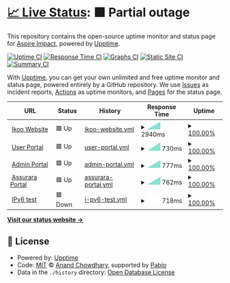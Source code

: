 # [📈 Live Status](https://Aspire-Impact.github.io/upptime-monitor): <!--live status--> **🟧 Partial outage**

This repository contains the open-source uptime monitor and status page for [Aspire Impact](https://Aspire-Impact.github.io/upptime-monitor), powered by [Upptime](https://github.com/upptime/upptime).

[![Uptime CI](https://github.com/Aspire-Impact/upptime-monitor/workflows/Uptime%20CI/badge.svg)](https://github.com/Aspire-Impact/upptime-monitor/actions?query=workflow%3A%22Uptime+CI%22)
[![Response Time CI](https://github.com/Aspire-Impact/upptime-monitor/workflows/Response%20Time%20CI/badge.svg)](https://github.com/Aspire-Impact/upptime-monitor/actions?query=workflow%3A%22Response+Time+CI%22)
[![Graphs CI](https://github.com/Aspire-Impact/upptime-monitor/workflows/Graphs%20CI/badge.svg)](https://github.com/Aspire-Impact/upptime-monitor/actions?query=workflow%3A%22Graphs+CI%22)
[![Static Site CI](https://github.com/Aspire-Impact/upptime-monitor/workflows/Static%20Site%20CI/badge.svg)](https://github.com/Aspire-Impact/upptime-monitor/actions?query=workflow%3A%22Static+Site+CI%22)
[![Summary CI](https://github.com/Aspire-Impact/upptime-monitor/workflows/Summary%20CI/badge.svg)](https://github.com/Aspire-Impact/upptime-monitor/actions?query=workflow%3A%22Summary+CI%22)

With [Upptime](https://upptime.js.org), you can get your own unlimited and free uptime monitor and status page, powered entirely by a GitHub repository. We use [Issues](https://github.com/Aspire-Impact/upptime-monitor/issues) as incident reports, [Actions](https://github.com/Aspire-Impact/upptime-monitor/actions) as uptime monitors, and [Pages](https://Aspire-Impact.github.io/upptime-monitor) for the status page.

<!--start: status pages-->
<!-- This summary is generated by Upptime (https://github.com/upptime/upptime) -->
<!-- Do not edit this manually, your changes will be overwritten -->
<!-- prettier-ignore -->
| URL | Status | History | Response Time | Uptime |
| --- | ------ | ------- | ------------- | ------ |
| <img alt="" src="https://icons.duckduckgo.com/ip3/www.ikooworld.com.ico" height="13"> [Ikoo Website](https://www.ikooworld.com) | 🟩 Up | [ikoo-website.yml](https://github.com/Aspire-Impact/upptime-monitor/commits/HEAD/history/ikoo-website.yml) | <details><summary><img alt="Response time graph" src="./graphs/ikoo-website/response-time-week.png" height="20"> 2940ms</summary><br><a href="https://Aspire-Impact.github.io/upptime-monitor/history/ikoo-website"><img alt="Response time 2940" src="https://img.shields.io/endpoint?url=https%3A%2F%2Fraw.githubusercontent.com%2FAspire-Impact%2Fupptime-monitor%2FHEAD%2Fapi%2Fikoo-website%2Fresponse-time.json"></a><br><a href="https://Aspire-Impact.github.io/upptime-monitor/history/ikoo-website"><img alt="24-hour response time 2940" src="https://img.shields.io/endpoint?url=https%3A%2F%2Fraw.githubusercontent.com%2FAspire-Impact%2Fupptime-monitor%2FHEAD%2Fapi%2Fikoo-website%2Fresponse-time-day.json"></a><br><a href="https://Aspire-Impact.github.io/upptime-monitor/history/ikoo-website"><img alt="7-day response time 2940" src="https://img.shields.io/endpoint?url=https%3A%2F%2Fraw.githubusercontent.com%2FAspire-Impact%2Fupptime-monitor%2FHEAD%2Fapi%2Fikoo-website%2Fresponse-time-week.json"></a><br><a href="https://Aspire-Impact.github.io/upptime-monitor/history/ikoo-website"><img alt="30-day response time 2940" src="https://img.shields.io/endpoint?url=https%3A%2F%2Fraw.githubusercontent.com%2FAspire-Impact%2Fupptime-monitor%2FHEAD%2Fapi%2Fikoo-website%2Fresponse-time-month.json"></a><br><a href="https://Aspire-Impact.github.io/upptime-monitor/history/ikoo-website"><img alt="1-year response time 2940" src="https://img.shields.io/endpoint?url=https%3A%2F%2Fraw.githubusercontent.com%2FAspire-Impact%2Fupptime-monitor%2FHEAD%2Fapi%2Fikoo-website%2Fresponse-time-year.json"></a></details> | <details><summary><a href="https://Aspire-Impact.github.io/upptime-monitor/history/ikoo-website">100.00%</a></summary><a href="https://Aspire-Impact.github.io/upptime-monitor/history/ikoo-website"><img alt="All-time uptime 100.00%" src="https://img.shields.io/endpoint?url=https%3A%2F%2Fraw.githubusercontent.com%2FAspire-Impact%2Fupptime-monitor%2FHEAD%2Fapi%2Fikoo-website%2Fuptime.json"></a><br><a href="https://Aspire-Impact.github.io/upptime-monitor/history/ikoo-website"><img alt="24-hour uptime 100.00%" src="https://img.shields.io/endpoint?url=https%3A%2F%2Fraw.githubusercontent.com%2FAspire-Impact%2Fupptime-monitor%2FHEAD%2Fapi%2Fikoo-website%2Fuptime-day.json"></a><br><a href="https://Aspire-Impact.github.io/upptime-monitor/history/ikoo-website"><img alt="7-day uptime 100.00%" src="https://img.shields.io/endpoint?url=https%3A%2F%2Fraw.githubusercontent.com%2FAspire-Impact%2Fupptime-monitor%2FHEAD%2Fapi%2Fikoo-website%2Fuptime-week.json"></a><br><a href="https://Aspire-Impact.github.io/upptime-monitor/history/ikoo-website"><img alt="30-day uptime 100.00%" src="https://img.shields.io/endpoint?url=https%3A%2F%2Fraw.githubusercontent.com%2FAspire-Impact%2Fupptime-monitor%2FHEAD%2Fapi%2Fikoo-website%2Fuptime-month.json"></a><br><a href="https://Aspire-Impact.github.io/upptime-monitor/history/ikoo-website"><img alt="1-year uptime 100.00%" src="https://img.shields.io/endpoint?url=https%3A%2F%2Fraw.githubusercontent.com%2FAspire-Impact%2Fupptime-monitor%2FHEAD%2Fapi%2Fikoo-website%2Fuptime-year.json"></a></details>
| <img alt="" src="https://icons.duckduckgo.com/ip3/platform.ikooworld.com.ico" height="13"> [User Portal](https://platform.ikooworld.com/) | 🟩 Up | [user-portal.yml](https://github.com/Aspire-Impact/upptime-monitor/commits/HEAD/history/user-portal.yml) | <details><summary><img alt="Response time graph" src="./graphs/user-portal/response-time-week.png" height="20"> 730ms</summary><br><a href="https://Aspire-Impact.github.io/upptime-monitor/history/user-portal"><img alt="Response time 730" src="https://img.shields.io/endpoint?url=https%3A%2F%2Fraw.githubusercontent.com%2FAspire-Impact%2Fupptime-monitor%2FHEAD%2Fapi%2Fuser-portal%2Fresponse-time.json"></a><br><a href="https://Aspire-Impact.github.io/upptime-monitor/history/user-portal"><img alt="24-hour response time 730" src="https://img.shields.io/endpoint?url=https%3A%2F%2Fraw.githubusercontent.com%2FAspire-Impact%2Fupptime-monitor%2FHEAD%2Fapi%2Fuser-portal%2Fresponse-time-day.json"></a><br><a href="https://Aspire-Impact.github.io/upptime-monitor/history/user-portal"><img alt="7-day response time 730" src="https://img.shields.io/endpoint?url=https%3A%2F%2Fraw.githubusercontent.com%2FAspire-Impact%2Fupptime-monitor%2FHEAD%2Fapi%2Fuser-portal%2Fresponse-time-week.json"></a><br><a href="https://Aspire-Impact.github.io/upptime-monitor/history/user-portal"><img alt="30-day response time 730" src="https://img.shields.io/endpoint?url=https%3A%2F%2Fraw.githubusercontent.com%2FAspire-Impact%2Fupptime-monitor%2FHEAD%2Fapi%2Fuser-portal%2Fresponse-time-month.json"></a><br><a href="https://Aspire-Impact.github.io/upptime-monitor/history/user-portal"><img alt="1-year response time 730" src="https://img.shields.io/endpoint?url=https%3A%2F%2Fraw.githubusercontent.com%2FAspire-Impact%2Fupptime-monitor%2FHEAD%2Fapi%2Fuser-portal%2Fresponse-time-year.json"></a></details> | <details><summary><a href="https://Aspire-Impact.github.io/upptime-monitor/history/user-portal">100.00%</a></summary><a href="https://Aspire-Impact.github.io/upptime-monitor/history/user-portal"><img alt="All-time uptime 100.00%" src="https://img.shields.io/endpoint?url=https%3A%2F%2Fraw.githubusercontent.com%2FAspire-Impact%2Fupptime-monitor%2FHEAD%2Fapi%2Fuser-portal%2Fuptime.json"></a><br><a href="https://Aspire-Impact.github.io/upptime-monitor/history/user-portal"><img alt="24-hour uptime 100.00%" src="https://img.shields.io/endpoint?url=https%3A%2F%2Fraw.githubusercontent.com%2FAspire-Impact%2Fupptime-monitor%2FHEAD%2Fapi%2Fuser-portal%2Fuptime-day.json"></a><br><a href="https://Aspire-Impact.github.io/upptime-monitor/history/user-portal"><img alt="7-day uptime 100.00%" src="https://img.shields.io/endpoint?url=https%3A%2F%2Fraw.githubusercontent.com%2FAspire-Impact%2Fupptime-monitor%2FHEAD%2Fapi%2Fuser-portal%2Fuptime-week.json"></a><br><a href="https://Aspire-Impact.github.io/upptime-monitor/history/user-portal"><img alt="30-day uptime 100.00%" src="https://img.shields.io/endpoint?url=https%3A%2F%2Fraw.githubusercontent.com%2FAspire-Impact%2Fupptime-monitor%2FHEAD%2Fapi%2Fuser-portal%2Fuptime-month.json"></a><br><a href="https://Aspire-Impact.github.io/upptime-monitor/history/user-portal"><img alt="1-year uptime 100.00%" src="https://img.shields.io/endpoint?url=https%3A%2F%2Fraw.githubusercontent.com%2FAspire-Impact%2Fupptime-monitor%2FHEAD%2Fapi%2Fuser-portal%2Fuptime-year.json"></a></details>
| <img alt="" src="https://icons.duckduckgo.com/ip3/admin.ikooworld.com.ico" height="13"> [Admin Portal](https://admin.ikooworld.com/) | 🟩 Up | [admin-portal.yml](https://github.com/Aspire-Impact/upptime-monitor/commits/HEAD/history/admin-portal.yml) | <details><summary><img alt="Response time graph" src="./graphs/admin-portal/response-time-week.png" height="20"> 777ms</summary><br><a href="https://Aspire-Impact.github.io/upptime-monitor/history/admin-portal"><img alt="Response time 777" src="https://img.shields.io/endpoint?url=https%3A%2F%2Fraw.githubusercontent.com%2FAspire-Impact%2Fupptime-monitor%2FHEAD%2Fapi%2Fadmin-portal%2Fresponse-time.json"></a><br><a href="https://Aspire-Impact.github.io/upptime-monitor/history/admin-portal"><img alt="24-hour response time 777" src="https://img.shields.io/endpoint?url=https%3A%2F%2Fraw.githubusercontent.com%2FAspire-Impact%2Fupptime-monitor%2FHEAD%2Fapi%2Fadmin-portal%2Fresponse-time-day.json"></a><br><a href="https://Aspire-Impact.github.io/upptime-monitor/history/admin-portal"><img alt="7-day response time 777" src="https://img.shields.io/endpoint?url=https%3A%2F%2Fraw.githubusercontent.com%2FAspire-Impact%2Fupptime-monitor%2FHEAD%2Fapi%2Fadmin-portal%2Fresponse-time-week.json"></a><br><a href="https://Aspire-Impact.github.io/upptime-monitor/history/admin-portal"><img alt="30-day response time 777" src="https://img.shields.io/endpoint?url=https%3A%2F%2Fraw.githubusercontent.com%2FAspire-Impact%2Fupptime-monitor%2FHEAD%2Fapi%2Fadmin-portal%2Fresponse-time-month.json"></a><br><a href="https://Aspire-Impact.github.io/upptime-monitor/history/admin-portal"><img alt="1-year response time 777" src="https://img.shields.io/endpoint?url=https%3A%2F%2Fraw.githubusercontent.com%2FAspire-Impact%2Fupptime-monitor%2FHEAD%2Fapi%2Fadmin-portal%2Fresponse-time-year.json"></a></details> | <details><summary><a href="https://Aspire-Impact.github.io/upptime-monitor/history/admin-portal">100.00%</a></summary><a href="https://Aspire-Impact.github.io/upptime-monitor/history/admin-portal"><img alt="All-time uptime 100.00%" src="https://img.shields.io/endpoint?url=https%3A%2F%2Fraw.githubusercontent.com%2FAspire-Impact%2Fupptime-monitor%2FHEAD%2Fapi%2Fadmin-portal%2Fuptime.json"></a><br><a href="https://Aspire-Impact.github.io/upptime-monitor/history/admin-portal"><img alt="24-hour uptime 100.00%" src="https://img.shields.io/endpoint?url=https%3A%2F%2Fraw.githubusercontent.com%2FAspire-Impact%2Fupptime-monitor%2FHEAD%2Fapi%2Fadmin-portal%2Fuptime-day.json"></a><br><a href="https://Aspire-Impact.github.io/upptime-monitor/history/admin-portal"><img alt="7-day uptime 100.00%" src="https://img.shields.io/endpoint?url=https%3A%2F%2Fraw.githubusercontent.com%2FAspire-Impact%2Fupptime-monitor%2FHEAD%2Fapi%2Fadmin-portal%2Fuptime-week.json"></a><br><a href="https://Aspire-Impact.github.io/upptime-monitor/history/admin-portal"><img alt="30-day uptime 100.00%" src="https://img.shields.io/endpoint?url=https%3A%2F%2Fraw.githubusercontent.com%2FAspire-Impact%2Fupptime-monitor%2FHEAD%2Fapi%2Fadmin-portal%2Fuptime-month.json"></a><br><a href="https://Aspire-Impact.github.io/upptime-monitor/history/admin-portal"><img alt="1-year uptime 100.00%" src="https://img.shields.io/endpoint?url=https%3A%2F%2Fraw.githubusercontent.com%2FAspire-Impact%2Fupptime-monitor%2FHEAD%2Fapi%2Fadmin-portal%2Fuptime-year.json"></a></details>
| <img alt="" src="https://icons.duckduckgo.com/ip3/assurance.ikooworld.com.ico" height="13"> [Assurara Portal](https://assurance.ikooworld.com/) | 🟩 Up | [assurara-portal.yml](https://github.com/Aspire-Impact/upptime-monitor/commits/HEAD/history/assurara-portal.yml) | <details><summary><img alt="Response time graph" src="./graphs/assurara-portal/response-time-week.png" height="20"> 762ms</summary><br><a href="https://Aspire-Impact.github.io/upptime-monitor/history/assurara-portal"><img alt="Response time 762" src="https://img.shields.io/endpoint?url=https%3A%2F%2Fraw.githubusercontent.com%2FAspire-Impact%2Fupptime-monitor%2FHEAD%2Fapi%2Fassurara-portal%2Fresponse-time.json"></a><br><a href="https://Aspire-Impact.github.io/upptime-monitor/history/assurara-portal"><img alt="24-hour response time 762" src="https://img.shields.io/endpoint?url=https%3A%2F%2Fraw.githubusercontent.com%2FAspire-Impact%2Fupptime-monitor%2FHEAD%2Fapi%2Fassurara-portal%2Fresponse-time-day.json"></a><br><a href="https://Aspire-Impact.github.io/upptime-monitor/history/assurara-portal"><img alt="7-day response time 762" src="https://img.shields.io/endpoint?url=https%3A%2F%2Fraw.githubusercontent.com%2FAspire-Impact%2Fupptime-monitor%2FHEAD%2Fapi%2Fassurara-portal%2Fresponse-time-week.json"></a><br><a href="https://Aspire-Impact.github.io/upptime-monitor/history/assurara-portal"><img alt="30-day response time 762" src="https://img.shields.io/endpoint?url=https%3A%2F%2Fraw.githubusercontent.com%2FAspire-Impact%2Fupptime-monitor%2FHEAD%2Fapi%2Fassurara-portal%2Fresponse-time-month.json"></a><br><a href="https://Aspire-Impact.github.io/upptime-monitor/history/assurara-portal"><img alt="1-year response time 762" src="https://img.shields.io/endpoint?url=https%3A%2F%2Fraw.githubusercontent.com%2FAspire-Impact%2Fupptime-monitor%2FHEAD%2Fapi%2Fassurara-portal%2Fresponse-time-year.json"></a></details> | <details><summary><a href="https://Aspire-Impact.github.io/upptime-monitor/history/assurara-portal">100.00%</a></summary><a href="https://Aspire-Impact.github.io/upptime-monitor/history/assurara-portal"><img alt="All-time uptime 100.00%" src="https://img.shields.io/endpoint?url=https%3A%2F%2Fraw.githubusercontent.com%2FAspire-Impact%2Fupptime-monitor%2FHEAD%2Fapi%2Fassurara-portal%2Fuptime.json"></a><br><a href="https://Aspire-Impact.github.io/upptime-monitor/history/assurara-portal"><img alt="24-hour uptime 100.00%" src="https://img.shields.io/endpoint?url=https%3A%2F%2Fraw.githubusercontent.com%2FAspire-Impact%2Fupptime-monitor%2FHEAD%2Fapi%2Fassurara-portal%2Fuptime-day.json"></a><br><a href="https://Aspire-Impact.github.io/upptime-monitor/history/assurara-portal"><img alt="7-day uptime 100.00%" src="https://img.shields.io/endpoint?url=https%3A%2F%2Fraw.githubusercontent.com%2FAspire-Impact%2Fupptime-monitor%2FHEAD%2Fapi%2Fassurara-portal%2Fuptime-week.json"></a><br><a href="https://Aspire-Impact.github.io/upptime-monitor/history/assurara-portal"><img alt="30-day uptime 100.00%" src="https://img.shields.io/endpoint?url=https%3A%2F%2Fraw.githubusercontent.com%2FAspire-Impact%2Fupptime-monitor%2FHEAD%2Fapi%2Fassurara-portal%2Fuptime-month.json"></a><br><a href="https://Aspire-Impact.github.io/upptime-monitor/history/assurara-portal"><img alt="1-year uptime 100.00%" src="https://img.shields.io/endpoint?url=https%3A%2F%2Fraw.githubusercontent.com%2FAspire-Impact%2Fupptime-monitor%2FHEAD%2Fapi%2Fassurara-portal%2Fuptime-year.json"></a></details>
| <img alt="" src="https://icons.duckduckgo.com/ip3/api.ikooworld.com.ico" height="13"> [IPv6 test](https://api.ikooworld.com/) | 🟥 Down | [i-pv6-test.yml](https://github.com/Aspire-Impact/upptime-monitor/commits/HEAD/history/i-pv6-test.yml) | <details><summary><img alt="Response time graph" src="./graphs/i-pv6-test/response-time-week.png" height="20"> 718ms</summary><br><a href="https://Aspire-Impact.github.io/upptime-monitor/history/i-pv6-test"><img alt="Response time 718" src="https://img.shields.io/endpoint?url=https%3A%2F%2Fraw.githubusercontent.com%2FAspire-Impact%2Fupptime-monitor%2FHEAD%2Fapi%2Fi-pv6-test%2Fresponse-time.json"></a><br><a href="https://Aspire-Impact.github.io/upptime-monitor/history/i-pv6-test"><img alt="24-hour response time 718" src="https://img.shields.io/endpoint?url=https%3A%2F%2Fraw.githubusercontent.com%2FAspire-Impact%2Fupptime-monitor%2FHEAD%2Fapi%2Fi-pv6-test%2Fresponse-time-day.json"></a><br><a href="https://Aspire-Impact.github.io/upptime-monitor/history/i-pv6-test"><img alt="7-day response time 718" src="https://img.shields.io/endpoint?url=https%3A%2F%2Fraw.githubusercontent.com%2FAspire-Impact%2Fupptime-monitor%2FHEAD%2Fapi%2Fi-pv6-test%2Fresponse-time-week.json"></a><br><a href="https://Aspire-Impact.github.io/upptime-monitor/history/i-pv6-test"><img alt="30-day response time 718" src="https://img.shields.io/endpoint?url=https%3A%2F%2Fraw.githubusercontent.com%2FAspire-Impact%2Fupptime-monitor%2FHEAD%2Fapi%2Fi-pv6-test%2Fresponse-time-month.json"></a><br><a href="https://Aspire-Impact.github.io/upptime-monitor/history/i-pv6-test"><img alt="1-year response time 718" src="https://img.shields.io/endpoint?url=https%3A%2F%2Fraw.githubusercontent.com%2FAspire-Impact%2Fupptime-monitor%2FHEAD%2Fapi%2Fi-pv6-test%2Fresponse-time-year.json"></a></details> | <details><summary><a href="https://Aspire-Impact.github.io/upptime-monitor/history/i-pv6-test">100.00%</a></summary><a href="https://Aspire-Impact.github.io/upptime-monitor/history/i-pv6-test"><img alt="All-time uptime 100.00%" src="https://img.shields.io/endpoint?url=https%3A%2F%2Fraw.githubusercontent.com%2FAspire-Impact%2Fupptime-monitor%2FHEAD%2Fapi%2Fi-pv6-test%2Fuptime.json"></a><br><a href="https://Aspire-Impact.github.io/upptime-monitor/history/i-pv6-test"><img alt="24-hour uptime 100.00%" src="https://img.shields.io/endpoint?url=https%3A%2F%2Fraw.githubusercontent.com%2FAspire-Impact%2Fupptime-monitor%2FHEAD%2Fapi%2Fi-pv6-test%2Fuptime-day.json"></a><br><a href="https://Aspire-Impact.github.io/upptime-monitor/history/i-pv6-test"><img alt="7-day uptime 100.00%" src="https://img.shields.io/endpoint?url=https%3A%2F%2Fraw.githubusercontent.com%2FAspire-Impact%2Fupptime-monitor%2FHEAD%2Fapi%2Fi-pv6-test%2Fuptime-week.json"></a><br><a href="https://Aspire-Impact.github.io/upptime-monitor/history/i-pv6-test"><img alt="30-day uptime 100.00%" src="https://img.shields.io/endpoint?url=https%3A%2F%2Fraw.githubusercontent.com%2FAspire-Impact%2Fupptime-monitor%2FHEAD%2Fapi%2Fi-pv6-test%2Fuptime-month.json"></a><br><a href="https://Aspire-Impact.github.io/upptime-monitor/history/i-pv6-test"><img alt="1-year uptime 100.00%" src="https://img.shields.io/endpoint?url=https%3A%2F%2Fraw.githubusercontent.com%2FAspire-Impact%2Fupptime-monitor%2FHEAD%2Fapi%2Fi-pv6-test%2Fuptime-year.json"></a></details>

<!--end: status pages-->

[**Visit our status website →**](https://Aspire-Impact.github.io/upptime-monitor)

## 📄 License

- Powered by: [Upptime](https://github.com/upptime/upptime)
- Code: [MIT](./LICENSE) © [Anand Chowdhary](https://anandchowdhary.com), supported by [Pabio](https://pabio.com)
- Data in the `./history` directory: [Open Database License](https://opendatacommons.org/licenses/odbl/1-0/)
